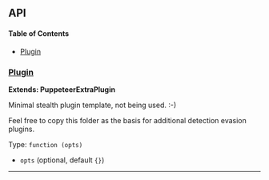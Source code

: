 ## API

<!-- Generated by documentation.js. Update this documentation by updating the source code. -->

#### Table of Contents

-   [Plugin](#plugin)

### [Plugin](https://github.com/berstend/puppeteer-extra/blob/c67690ac843ae2a230366c2d124c9fcbd3aa8294/packages/puppeteer-extra-plugin-stealth/evasions/_template/index.js#L10-L20)

**Extends: PuppeteerExtraPlugin**

Minimal stealth plugin template, not being used. :-)

Feel free to copy this folder as the basis for additional detection evasion plugins.

Type: `function (opts)`

-   `opts`   (optional, default `{}`)

* * *
